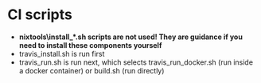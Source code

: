 # CI scripts


* **nixtools\install_\*.sh scripts are not used! They are guidance if you need to install these components yourself**
* travis_install.sh is run first
* travis_run.sh is run next, which selects travis_run_docker.sh (run inside a docker container) or build.sh (run directly)
